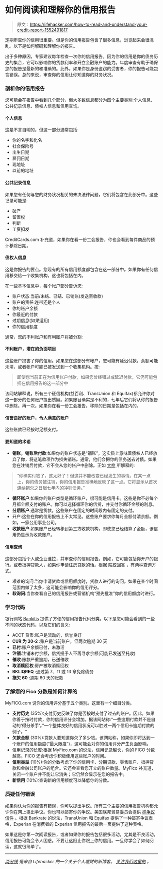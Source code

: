 # 如何阅读和理解你的信用报告

> 原文：<https://lifehacker.com/how-to-read-and-understand-your-credit-report-1552491817>

定期审查你的信用很重要。但是你的信用报告包含了很多信息，浏览起来会很混乱。以下是如何解码和理解你的报告。



出于多种原因，专家建议每年检查一次你的信用报告。因为你的信用是你的债务历史的集合，它可以影响你的贷款利率和开立金融账户的能力。年度审查有助于确保您的报告是最新的和准确的。此外，如果你是身份盗窃的受害者，你的报告可能包含错误。总的来说，审查你的信用让你知道你的财务状况。

### 剖析你的信用报告

您可能会在报告中看到几个部分，但大多数信息都分为四个主要类别:个人信息、公共记录信息、债权人信息和信用查询。

#### 个人信息

这是不言自明的，但这一部分通常包括:

*   你的名字和化名
*   社会保险号
*   出生日期
*   雇佣日期
*   现地址
*   以前的地址

#### 公共记录信息

如果您有任何与您的财务状况相关的未决法律问题，它们将包含在此部分中。这些记录可能是:

*   破产
*   留置权
*   判断
*   工资扣发

CreditCards.com 补充道，如果你在看一份工会报告，你也会看到每件商品的预计移除日期。

#### 债权人信息

这是你报告的要点。您现有的所有信用额度都包含在这一部分中。如果你有任何信用移交给一个收集机构，这也将包括在内。

在一些基本信息中，每个帐户部分告诉您:

*   账户状态:当前/未结、已结、已销账(发送至收款)
*   账户的责任:连带还是个人
*   你的账户余额
*   你最近的付款
*   过期信息(如果适用)
*   你的信用额度

通常，您的不利账户和有利账户将被分割:

#### 不利账户，潜在的负面项目

这些账户损害了你的信用。如果您在这部分有帐户，您可能有延迟付款，余额可能未清，或者帐户可能已被发送到一个收集机构。按:

> 即使您当前正在为信用帐户付款，如果您曾经错过或延迟付款，它仍可能包括在信用报告的这一部分中

该网站解释说，所有三个征信机构(益百利、TransUnion 和 Equifax)都允许你对这一部分的任何账户提出质疑。如果账目确实是不利的，七年后它们将从你的报告中删除。再一次，如果你在看一份工会报告，移除的日期是包括在内的。

#### 信誉良好的账户，令人满意的账户

这些账款已经按时足额支付。

#### 要知道的术语

*   **销账，销账后付款**:如果你的账户状态是“销账”，这实质上意味着债权人已经放弃了你，将这笔款项作为损失销账。通常，他们会把你的债务送去讨债。如果您在注销后付款，它不会从您的帐户中删除。正如 [大枪](http://www.bankrate.com/finance/credit/what-does-charged-off-mean.aspx) 所解释的:

> “你确实付钱了，这太好了！但这并不能改变已经发生的事情。在某一点上，你的债务被注销，你的信用报告准确地反映了这一点。它将显示从首次连续拖欠之日起七年内的冲销债务。”

*   **循环账户**:如果你的账户类型是循环账户，很可能是信用卡。这些是你不必每个月都全额支付的账户。你可以选择循环你的信贷，并支付你循环金额的利息。
*   **分期账户**:通常是贷款。这些账户在固定的时间段内有固定的支付。
*   开户:这些在你的信用报告上不太常见。这些账户要求你每月全额付清余额。例如，一家公用事业公司。
*   **收款账户**:如果账户已经转移到第三方收款机构，即使您已经结算了金额，该信用仍显示为收款账户。

#### 信用查询

这部分包括个人或企业谁拉，并审查你的信用报告。例如，它可能包括你开户的银行。或者抵押贷款人，如果你申请住房贷款的话。根据 [院校回答](https://www.collegeanswer.com/manage-your-money/managing-credit/credit-reports/understanding-your-credit-report.aspx) ，有两种查询方式。

*   艰难的询问:当你申请贷款或信用额度时，贷款人进行的询问。如果在某个时间范围内做了太多，这可能会影响你的信用评分。
*   **软询问**:当你查看自己的信用报告或营销机构“预先批准”你的信用额度时进行。

### 学习代码

银行网站 [Bankitis](http://www.bankitis.com/decoding-your-credit-report/) 提供了方便的信用报告代码分类。以下是您可能会看到的一些不同的状态代码，以及它们的含义:

*   ACCT 货币:账户是流动的，信誉良好
*   **CUR 为 30-2** :账户是当前账户，但两次逾期 30 天
*   **已付**:账户余额已付，未激活
*   **注销**:注销未付余额，信贷授予人不再寻求余额(可能已发送至托收)
*   **催收**:账款严重逾期，已送催收
*   **取消赎回权**:房产被取消赎回权
*   **BKLIQREQ** :通过第 7、11 或 13 章免除债务
*   **拖欠** **60** :逾期 60 天的账款

### 了解您的 Fico 分数是如何计算的

MyFICO.com 说你的信用评分基于五个类别。这里有一个细目分类。

*   **支付历史** (35%):支付历史反映了你是否按时支付了过去的账户。因此，如果你善于按时付款，你的信用评分会增加。据该网站称:“一些逾期付款并不是自动的‘得分杀手’。”一个整体良好的信用状况可以胜过一两个信用卡逾期付款的例子。"
*   **欠款金额** (30%):贷款人要知道你欠了多少钱。该网站称，如果你即将达到一个账户的信用额度(“最大限度”)，这可能会对你的信用评分产生负面影响。
*   信用记录的长度:根据 MyFico.com 的说法，信用记录越长，你的 FICO 分数越高。FICO 还会考虑你积极使用这些账户的时间。
*   **信用类型** (10%):你的分数考虑了你的信用卡、分期贷款、零售账户、抵押贷款和金融公司账户的组合。它还会查看您开立的账户数量。MyFico 补充道，关闭一个账户并不能让它消失；它仍然会显示在您的报告中。
*   **新信用** (10%):查询新的信用额度可以降低你的分数。

### 质疑任何错误

如果你认为你的报告有错误，你可以提出争议。所有三个主要的信用报告机构都允许你在网上提出争议。你也可以邮寄你的争议。美国联邦贸易委员会提供 [样争议信件](http://www.consumer.ftc.gov/articles/0384-sample-letter-disputing-errors-your-credit-report) 。根据 Bankrate 的说法，TransUnion 和 Equifax 提供了一种邮寄争议表格，Experian 在消费者的 Experian 信用报告的最后一页提供了这种表格。

如果这是你第一次阅读报告，或者如果你的报告包括很多活动，尤其是不良活动，信用报告可能会令人困惑。不要让这阻止你跟上你的信用。一旦你学会了如何阅读，这就很简单了。

* * *

[*两分钱*](http://twocents.lifehacker.com/) *是来自 Lifehacker 的一个关于个人理财的新博客。* [*关注我们这里的*](https://twitter.com/TwoCentsLH) *。*